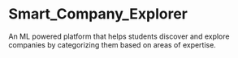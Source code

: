 # Smart_Company_Explorer
 An ML powered platform that helps students discover and explore companies by categorizing them based on areas of expertise.

